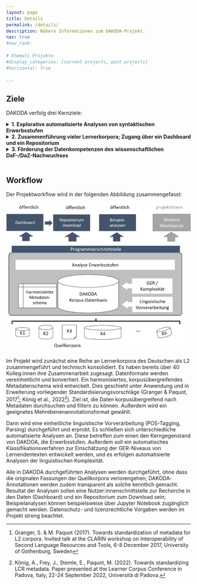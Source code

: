 ```yaml
---
layout: page
title: Details
permalink: /details/
description: Nähere Informationen zum DAKODA-Projekt.
nav: true
#nav_rank:

# Ehemals Projekte
#display_categories: [current projects, past projects]
#horizontal: True

---
```

## Ziele

DAKODA verfolg drei Kernziele:

<details>
  <summary><b>1.	Explorative automatisierte Analysen von syntaktischen Erwerbsstufen </b></summary>
  <div>
  <p>
  Linguistischer Dreh- und Angelpunkt in DAKODA sind die sogenannten Erwerbsstufen, die v.a. basale Wortstellungsmuster im Fremd- und Zweitsprachenerwerb (L2) fokussieren. Sie wurden zunächst im ZISA-Projekt beschrieben (Clahsen et al., 1983) und dann insbesondere in der Processability Theory weiterentwickelt, wo sie eine fundamentale Rolle spielen (Lenzing et al., 2019; Pienemann, 1998; 2005). Auch in der Sprachdiagnostik finden sie in verschiedenen profilanalytischen Verfahren breite Anwendung (z.B. Grießhaber, 2012). Die Erwerbsstufen sind der wohl am intensivsten beforschte linguistische Aspekt des Deutschen als L2. Dennoch bleiben teils grundlegende Gesichtspunkte dazu eher lückenhaft beantwortet, und es ergeben sich weiterführende Fragestellungen. </p>

  <p>
  Zum einen gilt dies für unterschiedliche Facetten von Variation. Denkbar ist, dass verschiedene lernendeninterne (z.B. das Erwerbsalter) und -externe (z.B. Aufgabenstellungen) Variationsfaktoren den Aneignungsverlauf der für die Erwerbsstufen relevanten sprachlichen Gegenstände beeinflussen könnten. Auch die beträchtliche inter-, aber auch intraindividuelle lernersprachliche Variation selbst ist wieder ins Zentrum der Aufmerksamkeit der L2-Erwerbsforschung gerückt und wird durch verbesserte Analysemethoden deutlicher sichtbar als zuvor: Erwerbsverläufe erweisen sich oft als nicht-linear und dynamisch. Unterschiedliche Variationsdimensionen spielen für die Analysen im DAKODA-Projekt deshalb eine wichtige Rolle. </p>

  <p>
  Zum anderen ist der Fokus der Erwerbsstufen auf grundlegende Wortstellungsmuster und einige wenige morphologische Phänomene aus linguistischer Sicht eng. Mit welchen anderen sprachlichen Aspekten die Stufen zusammenhängen, ist bislang kaum erforscht. Durch die explorative automatisierte Analyse ausdifferenzierender sprachlicher Phänomene (z.B. Typen der Vorfeldbesetzung für den Erwerb von V2) und der linguistischen Komplexität sowie die vorgesehene automatische Klassifizierung der lernersprachlichen Texte in Niveaustufen des Gemeinsamen europäischen Regerenzrahmens (GER, Europarat, 2001, 2020) sollen in DAKODA etwaige derartige Zusammenhänge ins Licht gerückt werden. </p>

  <p>
  Grundsätzlich ist zu konzedieren, dass automatisierte Lernersprachenanalysen von erheblichen technischen Herausforderungen geprägt und fehleranfällig sind. Ziel von DAKODA ist deshalb zunächst eine erste, fundierte und gut reflektierte Einschätzung prinzipieller Möglichkeiten und Grenzen automatischer Analyseverfahren für L2-Erwerbsstufen des Deutschen. Dazu werden die in DAKODA zu entwickelnden automatisierten Annotationsverfahren iterativ in mehreren Qualitätsprüfungszyklen prozessorientiert hinsichtlich ihrer Genauigkeit und Validität eingeschätzt und revidiert. Die geplanten Tools tragen also explorativen Charakter. </p>

  <div class="container">
    <div class="row">
      <div class="col">
        <img src="../assets/img/ablauf-dakoda.png" class="img-fluid" alt="Ablauf DAKODA" title="" />
      </div>
    </div>
  </div>

  </div>
</details>

<details>
  <summary><b>2. Zusammenführung vieler Lernerkorpora; Zugang über ein Dashboard und ein Repositorium </b></summary>
  <div>
  <p>
  Viele Studien befassen sich empirisch mit den oben beschriebenen Erwerbsstufen und analysieren in der Regel selbst neu erhobene Daten. Allerdings beziehen sich diese Arbeiten oft auf wenige Lernende. Hinzu kommt, dass die L2-Daten – aus oft plausiblen rechtlichen und/oder ethischen oder aber ressourcenbezogenen Gründen – meist nicht publiziert werden. Öffentliche Lernerkorpora des Deutschen wiederum sind nicht immer leicht auffindbar und/oder zugänglich. Größere Lernerkorpora wie etwa FALKO oder MERLIN sind nicht hinsichtlich der Erwerbsstufen annotiert.
  </p>
  <p>
  Auf inhaltlich-methodischer Ebene würde eine breitere Datenbasis Befunde zum L2-Erwerb somit auf eine deutlich solidere Grundlage stellen. Auf Ebene des Datenmanagements entspricht eine Veröffentlichung von Forschungsdaten den
  <a href="https://forschungsdaten.info/themen/veroeffentlichen-und-archivieren/faire-daten/">FAIR-Prinzipien</a>: Daten sollen auffindbar, zugänglich, interoperabel und wiederverwendbar sein.
  </p>
  <p>
  Vor diesem Hintergrund sollen in DAKODA möglichst viele veröffentlichte und, so rechtlich und ethisch möglich, auch bislang unveröffentlichte Lernerkorpora technisch zusammengeführt werden. Bislang haben bereits über 40 Kolleg:innen einer Zusammenarbeit zugestimmt. Zu DAKODA werden unter anderem das <a href="https://www.merlin-platform.eu/#">MERLIN-Korpus</a> und Korpora der <a href="https://hu-berlin.de/falko">FALKO-Familie</a> beitragen, aber auch <a href="https://corpora.uni-hamburg.de/hzsk/de/islandora/object/spoken-corpus:hamatac">HaMaTaC</a> und <a href="https://www.fdr.uni-hamburg.de/record/1483#.Y-OzF62ZNPY">HaMoTiC</a> oder das <a href="https://archive.mpi.nl/islandora/object/lat%3A1839_00_0000_0000_0004_CCAC_E">ESF-Korpus</a>. Wenn Sie Interesse an einer Datenspende haben, kontaktieren Sie uns gern.
  </p>
  <p>
  Diese Lernerkorpusdaten werden mit explorativen automatisierten Annotationen angereichert (siehe Ziel 1). Die Lernerkorpora werden dann zum einen in einem Online-Speicherort (Repositorium) abgelegt. Von dort können sie in Abhängigkeit von datenschutz- und lizenzrechtlichen Bestimmungen heruntergeladen werden. Zum anderen wird in DAKODA ein Dashboard produziert, also eine Nutzer:innenschnittstelle.  Dafür entwickelt das Team ein Metadatenschema, über das die einzelnen Korpora miteinander verankert werden, sodass korpusübergreifend in ihnen gesucht werden kann.
  </p>
  <p>
  Das Dashboard wird auf den Kernschwerpunkt von DAKODA bezogene Such- und Filterfunktionen sowie einige Visualisierungsfunktionen beinhalten. DAKODA ist damit keine allgemeine Korpusinfrastruktur für Lernerkorpora des Deutschen, sondern konzentriert sich auf die genannten, ausgewählten linguistischen Gegenstände und deren explorative automatisierte Analyse.
  </p>
  </div>
</details>

<details>
  <summary><b>3. Förderung der Datenkompetenzen des wissenschaftlichen DaF-/DaZ-Nachwuchses </b></summary>
  <div>
  <p>
  Übergeordnetes Ziel von DAKODA ist die Förderung der Datenmanagement- und Datenanalysekompetenzen des wissenschaftlichen DaF/DaZ-Nachwuchses.  Dieses Desiderat erwächst aus den immer größeren zur Verfügung stehenden, oft heterogenen (L2-)Datenmengen und vor dem Hintergrund der wachsenden Bedeutung des Forschungsdatenmanagements. DAKODA soll Wissen zum Umgang mit großen Datensätzen in korpusübergreifenden Ansätzen, zu Datenformaten und -konvertierungen, automatischen Analysen und deren Herausforderungen, aber auch zu Visualisierungsmöglichkeiten nicht nur innerhalb des Projekts selbst, sondern darüber hinaus auch an die Community von Nachwuchskolleg:innen des Fachs DaF/DaZ vermitteln. Deshalb wird eine Reihe offener digitaler Workshops und Hackathons durchgeführt, um solche Fähigkeiten tiefer im Fach zu verankern. </p>
  <p>
  Wir informieren über aktuelle Veranstaltungen in einem Newsletter. Sprechen Sie uns an, wenn Sie Interesse haben.
  </p>
  </div>
</details>

<br />

## Workflow

Der Projektworkflow wird in der folgenden Abbildung zusammengefasst:

<div class="container">
  <div class="row">
    <div class="col">
      <img src="../assets/img/workflow-dakoda.png" class="img-fluid" alt="Workflow DAKODA" title="" />
    </div>
  </div>
</div>

Im Projekt wird zunächst eine Reihe an Lernerkorpora des Deutschen als L2 zusammengeführt und technisch konsolidiert. Es haben bereits über 40 Kolleg:innen ihre Zusammenarbeit zugesagt. Datenformate werden vereinheitlicht und konvertiert. Ein harmonisiertes, korpusübergreifendes Metadatenschema wird entwickelt. Dies geschieht unter Anwendung und in Erweiterung vorliegender Standardisierungsvorschläge (Granger & Paquot, 2017[^1]; König et al., 2022[^2]). Ziel ist, die Daten korpusübergreifend nach Metadaten durchsuchen und filtern zu können. Außerdem wird ein geeignetes Mehrebenenannotationsformat gewählt.

Dann wird eine einheitliche linguistische Vorverarbeitung (POS-Tagging, Parsing) durchgeführt und erprobt. Es schließen sich unterschiedliche automatisierte Analysen an. Diese betreffen zum einen den Kerngegenstand von DAKDOA, die Erwerbsstufen. Außerdem soll ein automatisches Klassifikationsverfahren zur Einschätzung der GER-Niveaus von Lernendentexten entwickelt werden, und es erfolgen automatisierte Analysen der linguistischen Komplexität.

Alle in DAKODA durchgeführten Analysen werden durchgeführt, ohne dass die originalen Fassungen der Quellkorpora verlorengehen; DAKODA-Annotationen werden zudem transparent als solche kenntlich gemacht.
Resultat der Analysen sollen eine Nutzer:innenschnittstelle zur Recherche in den Daten (Dashboard) und ein Repositorium zum Download sein; Beispielanalysen können beispielsweise über Jupyter Notebook zugänglich gemacht werden.
Datenschutz- und lizenzrechtliche Vorgaben werden im Projekt streng beachtet.

[^1]: Granger, S. & M. Paquot (2017). Towards standardization of metadata for L2 corpora. Invited talk at the CLARIN workshop on Interoperability of Second Language Resources and Tools, 6-8 December 2017, University of Gothenburg, Sweden
[^2]: König, A., Frey, J., Stemle, E., Paquot, M. (2022). Towards standardizing LCR metadata. Paper presented at the Learner Corpus Conference in Padova, Italy, 22-24 September 2022, Università di Padova.
